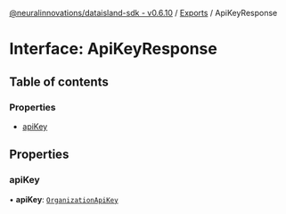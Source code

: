 [@neuralinnovations/dataisland-sdk - v0.6.10](../../README.md) / [Exports](../modules.md) / ApiKeyResponse

# Interface: ApiKeyResponse

## Table of contents

### Properties

- [apiKey](ApiKeyResponse.md#apikey)

## Properties

### apiKey

• **apiKey**: [`OrganizationApiKey`](OrganizationApiKey.md)
